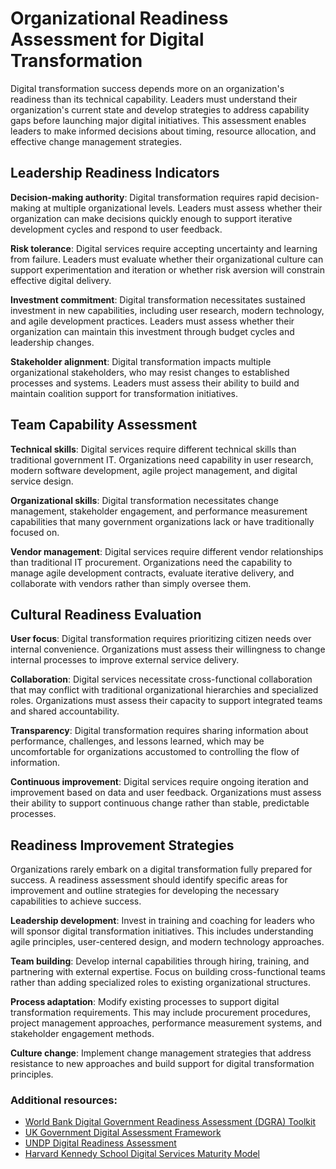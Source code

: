 # Organizational Readiness Assessment for Digital Transformation
Digital transformation success depends more on an organization's readiness than its technical capability. Leaders must understand their organization's current state and develop strategies to address capability gaps before launching major digital initiatives. This assessment enables leaders to make informed decisions about timing, resource allocation, and effective change management strategies.

## Leadership Readiness Indicators
**Decision-making authority**: Digital transformation requires rapid decision-making at multiple organizational levels. Leaders must assess whether their organization can make decisions quickly enough to support iterative development cycles and respond to user feedback.

**Risk tolerance**: Digital services require accepting uncertainty and learning from failure. Leaders must evaluate whether their organizational culture can support experimentation and iteration or whether risk aversion will constrain effective digital delivery.

**Investment commitment**: Digital transformation necessitates sustained investment in new capabilities, including user research, modern technology, and agile development practices. Leaders must assess whether their organization can maintain this investment through budget cycles and leadership changes.

**Stakeholder alignment**: Digital transformation impacts multiple organizational stakeholders, who may resist changes to established processes and systems. Leaders must assess their ability to build and maintain coalition support for transformation initiatives.

## Team Capability Assessment
**Technical skills**: Digital services require different technical skills than traditional government IT. Organizations need capability in user research, modern software development, agile project management, and digital service design.

**Organizational skills**: Digital transformation necessitates change management, stakeholder engagement, and performance measurement capabilities that many government organizations lack or have traditionally focused on.

**Vendor management**: Digital services require different vendor relationships than traditional IT procurement. Organizations need the capability to manage agile development contracts, evaluate iterative delivery, and collaborate with vendors rather than simply oversee them.

## Cultural Readiness Evaluation
**User focus**: Digital transformation requires prioritizing citizen needs over internal convenience. Organizations must assess their willingness to change internal processes to improve external service delivery.

**Collaboration**: Digital services necessitate cross-functional collaboration that may conflict with traditional organizational hierarchies and specialized roles. Organizations must assess their capacity to support integrated teams and shared accountability.

**Transparency**: Digital transformation requires sharing information about performance, challenges, and lessons learned, which may be uncomfortable for organizations accustomed to controlling the flow of information.

**Continuous improvement**: Digital services require ongoing iteration and improvement based on data and user feedback. Organizations must assess their ability to support continuous change rather than stable, predictable processes.

## Readiness Improvement Strategies
Organizations rarely embark on a digital transformation fully prepared for success. A readiness assessment should identify specific areas for improvement and outline strategies for developing the necessary capabilities to achieve success.

**Leadership development**: Invest in training and coaching for leaders who will sponsor digital transformation initiatives. This includes understanding agile principles, user-centered design, and modern technology approaches.

**Team building**: Develop internal capabilities through hiring, training, and partnering with external expertise. Focus on building cross-functional teams rather than adding specialized roles to existing organizational structures.

**Process adaptation**: Modify existing processes to support digital transformation requirements. This may include procurement procedures, project management approaches, performance measurement systems, and stakeholder engagement methods.

**Culture change**: Implement change management strategies that address resistance to new approaches and build support for digital transformation principles.

### Additional resources:
- [World Bank Digital Government Readiness Assessment (DGRA) Toolkit](https://www.worldbank.org/en/data/interactive/2022/08/22/digital-government-readiness-assessment-dgra-toolkit)
- [UK Government Digital Assessment Framework](https://cddo.blog.gov.uk/2023/11/13/unlocking-excellence-the-digital-assessment-framework-unveiled/)
- [UNDP Digital Readiness Assessment](https://www.undp.org/digital/dra)
- [Harvard Kennedy School Digital Services Maturity Model](https://medium.com/digitalhks/part-2-proposing-a-maturity-model-for-digital-services-9b1d429699e7)

